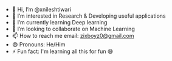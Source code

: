 - 👋 Hi, I’m @xnileshtiwari
- 👀 I’m interested in Research & Developing useful applications
- 🌱 I’m currently learning Deep learning
- 💞️ I’m looking to collaborate on Machine Learning
- 📫 How to reach me email: zixboyz0@gmail.com
- 😄 Pronouns: He/Him
- ⚡ Fun fact: I'm learning all this for fun 😅

<!---
xnileshtiwari/xnileshtiwari is a ✨ special ✨ repository because its `README.md` (this file) appears on your GitHub profile.
You can click the Preview link to take a look at your changes.
--->
